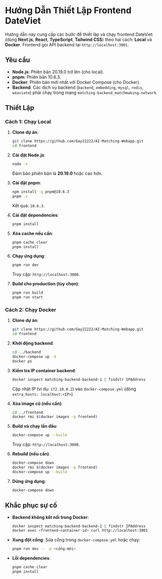 # Hướng Dẫn Thiết Lập Frontend DateViet

Hướng dẫn này cung cấp các bước để thiết lập và chạy frontend DateViet (dùng **Next.js**, **React**, **TypeScript**, **Tailwind CSS**) theo hai cách: **Local** và **Docker**. Frontend gọi API backend tại `http://localhost:3001`.

## Yêu cầu

- **Node.js**: Phiên bản 20.19.0 trở lên (cho local).
- **pnpm**: Phiên bản 10.6.3.
- **Docker**: Phiên bản mới nhất với Docker Compose (cho Docker).
- **Backend**: Các dịch vụ backend (`backend`, `embedding`, `mysql`, `redis`, `weaviate`) phải chạy trong mạng `matching-backend_matchmaking-network`.

## Thiết Lập

### Cách 1: Chạy Local

1. **Clone dự án**:
   ```bash
   git clone https://github.com/Gay22222/AI-Matching-Webapp.git
   cd frontend
   ```

2. **Cài đặt Node.js**:
   ```bash
   node -v
   ```
   Đảm bảo phiên bản là **20.19.0** hoặc cao hơn.

3. **Cài đặt pnpm**:
   ```bash
   npm install -g pnpm@10.6.3
   pnpm -v
   ```
   Kết quả: `10.6.3`.

4. **Cài đặt dependencies**:
   ```bash
   pnpm install
   ```

5. **Xóa cache nếu cần**:
   ```bash
   pnpm cache clear
   pnpm install
   ```

6. **Chạy ứng dụng**:
   ```bash
   pnpm run dev
   ```
   Truy cập: `http://localhost:3000`.

7. **Build cho production (tùy chọn)**:
   ```bash
   pnpm run build
   pnpm run start
   ```

### Cách 2: Chạy Docker

1. **Clone dự án**:
   ```bash
   git clone https://github.com/Gay22222/AI-Matching-Webapp.git
   cd frontend
   ```

2. **Khởi động backend**:
   ```bash
   cd ../backend
   docker-compose up -d
   docker ps
   ```

3. **Kiểm tra IP container backend**:
   ```bash
   docker inspect matching-backend-backend-1 | findstr IPAddress
   ```
   Cập nhật IP (ví dụ: `172.18.0.2`) vào `docker-compose.yml` (dòng `extra_hosts: localhost:<IP>`).

4. **Xóa image cũ (nếu cần)**:
   ```bash
   cd ../frontend
   docker rmi $(docker images -q frontend)
   ```

5. **Build và chạy lần đầu**:
   ```bash
   docker-compose up --build
   ```
   Truy cập: `http://localhost:3000`.

6. **Rebuild (nếu cần)**:
   ```bash
   docker-compose down
   docker rmi $(docker images -q frontend)
   docker-compose up --build
   ```

7. **Dừng ứng dụng**:
   ```bash
   docker-compose down
   ```

## Khắc phục sự cố

- **Backend không kết nối trong Docker**:
   ```bash
   docker inspect matching-backend-backend-1 | findstr IPAddress
   docker exec <frontend-container-id> curl http://localhost:3001
   ```

- **Xung đột cổng**:
   Sửa cổng trong `docker-compose.yml` hoặc chạy:
   ```bash
   pnpm run dev -- -p <cổng-mới>
   ```

- **Lỗi dependencies**:
   ```bash
   pnpm cache clear
   pnpm install
   ```